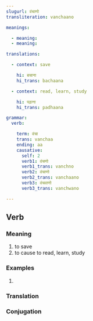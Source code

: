 ```yaml
---
slugurl: वंचाणो
transliteration: vanchaano

meanings:

  - meaning: 
  - meaning: 

translations:

  - context: save

    hi: बचाना
    hi_trans: bachaana

  - context: read, learn, study

    hi: पढ़ाना
    hi_trans: padhaana

grammar: 
  verb:

    term: वंचा
    trans: vanchaa
    ending: aa
    causative: 
      self: 2
      verb1: वंचणो
      verb1_trans: vanchno
      verb2: वंचाणो
      verb2_trans: vanchaano
      verb3: वंचवाणो
      verb3_trans: vanchwano

---
```


## Verb

<!-- <fos :grammar="grammar" ></fos> -->

### Meaning

1. to save
2. to cause to read, learn, study

### Examples

1. <word-eg>
   <template #mwr>फटाकती ब्रेक मारीने वणी गाड़ी णे गड्ढा मा जावाती <b>वंचाई</b> दी दो।</template>
   <template #mwrlatn>Fataakti break maarine vani gaadi ne gaddha maa javaati vanchaai di do.</template>
   <template #en>By quickly applying the break, he saved the car from falling into the pothole.</template>
   </word-eg>
### Translation

<translation :translation="translations" ></translation>

### Conjugation

<verb-conj :grammar="grammar" ></verb-conj>
